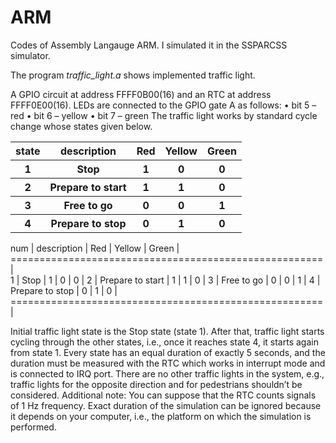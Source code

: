 # ARM
Codes of Assembly Langauge ARM. I simulated it in the SSPARCSS simulator.

The program <i>traffic_light.a</i> shows implemented traffic light.

A GPIO circuit at address FFFF0B00(16) and an RTC at address
FFFF0E00(16). LEDs are connected to the GPIO gate A as follows:
• bit 5 – red
• bit 6 – yellow
• bit 7 – green
 The traffic light works by standard cycle change whose states given below.

<table>
 <tr>
    <th>state</th>
    <th> description</th>
    <th>Red</th>
    <th>Yellow</th>
   <th>Green</th>
</tr>
 
 <tr>
     <th>1</th>
    <th> Stop</th>
      <th>1</th>
     <th>0</th>
    <th>0</th>
   </tr>
 
  <tr>
     <th>2</th>
     <th>Prepare to start   </th>
     <th>1</th>
     <th>1</th>
    <th>0</th>
  </tr>
 
 <tr>
    <th>3</th>
    <th>Free to go </th>
    <th>0</th>
    <th>0</th>
    <th>1</th>
 </tr>
 
 <tr>
    <th>4</th>
    <th>Prepare to stop </th>
    <th>0</th>
    <th>1</th>
    <th>0</th>
 </tr>
</table>




num | description         |    Red |  Yellow |  Green |
======================================================|      
1   | Stop                |    1   |  0      |  0     |
2   | Prepare to start    |    1   |  1      |  0     |
3   | Free to go          |    0   |  0      |  1     |
4   | Prepare to stop     |    0   |  1      |  0     |
======================================================|

Initial traffic light state is the Stop state (state 1). After that, traffic light starts cycling through the other states,
i.e., once it reaches state 4, it starts again from state 1. Every state has an equal duration of exactly 5 seconds,
and the duration must be measured with the RTC which works in interrupt mode and is connected to IRQ port.
There are no other traffic lights in the system, e.g., traffic lights for the opposite direction and for pedestrians
shouldn’t be considered.
Additional note: You can suppose that the RTC counts signals of 1 Hz frequency. Exact duration of the simulation
can be ignored because it depends on your computer, i.e., the platform on which the simulation is performed.
